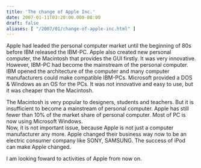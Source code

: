 ```yaml
---
title: 'The change of Apple Inc.'
date: 2007-01-11T03:20:00.000-08:00
draft: false
aliases: [ "/2007/01/change-of-apple-inc.html" ]
---
```


Apple had leaded the personal computer market until the beginning of 80s before IBM released the IBM-PC. Apple also created new personal computer, the Macintosh that provides the GUI firstly. It was very innovative.  
However, IBM-PC had become the mainstream of the personal computer. IBM opened the architecture of the computer and many computer manufacturers could make compatible IBM-PCs. Microsoft provided a DOS & Windows as an OS for the PCs. It was not innovative and easy to use, but it was cheaper than the Macintosh.  
  
The Macintosh is very popular to designers, students and teachers. But it is insufficient to become a mainstream of personal computer. Apple has still fewer than 10% of the market share of personal computer. Most of PC is now using Microsoft Windows.  
Now, it is not important issue, because Apple is not just a computer manufacturer any more. Apple changed their business way now to be an electric consumer company like SONY, SAMSUNG. The success of iPod can make Apple changed.  
  
I am looking foward to activities of Apple from now on.
